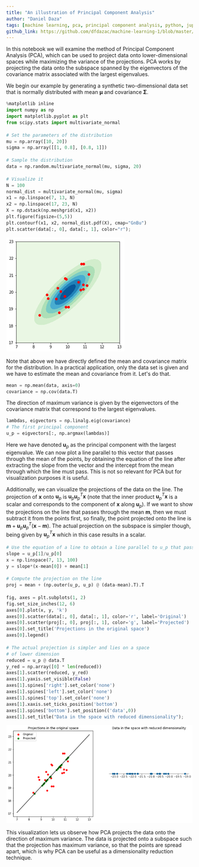 ```yaml
---
title: "An illustration of Principal Component Analysis"
author: "Daniel Daza"
tags: [machine learning, pca, principal component analysis, python, jupyter, notebook]
github_link: https://github.com/dfdazac/machine-learning-1/blob/master/05-pca_ex.ipynb
---
```


In this notebook we will examine the method of Principal Component Analysis (PCA), which can be used to project data onto lower-dimensional spaces while maximizing the variance of the projections. PCA works by projecting the data onto the subspace spanned by the eigenvectors of the covariance matrix associated with the largest eigenvalues.

We begin our example by generating a synthetic two-dimensional data set that is normally distributed with mean $\boldsymbol{\mu}$ and covariance $\mathbf{\Sigma}$.


```python
%matplotlib inline
import numpy as np
import matplotlib.pyplot as plt
from scipy.stats import multivariate_normal

# Set the parameters of the distribution
mu = np.array([10, 20])
sigma = np.array([[1, 0.8], [0.8, 1]])

# Sample the distribution
data = np.random.multivariate_normal(mu, sigma, 20)

# Visualize it
N = 100
normal_dist = multivariate_normal(mu, sigma)
x1 = np.linspace(7, 13, N)
x2 = np.linspace(17, 23, N)
X = np.dstack(np.meshgrid(x1, x2))
plt.figure(figsize=(5,5))
plt.contourf(x1, x2, normal_dist.pdf(X), cmap="GnBu")
plt.scatter(data[:, 0], data[:, 1], color="r");
```


![png](/assets/img/05-pca_ex_files/05-pca_ex_1_0.png)


Note that above we have directly defined the mean and covariance matrix for the distribution. In a practical application, only the data set is given and we have to estimate the mean and covariance from it. Let's do that.


```python
mean = np.mean(data, axis=0)
covariance = np.cov(data.T)
```

The direction of maximum variance is given by the eigenvectors of the covariance matrix that correspond to the largest eigenvalues.


```python
lambdas, eigvectors = np.linalg.eig(covariance)
# The first principal component
u_p = eigvectors[:, np.argmax(lambdas)]
```

Here we have denoted $\mathbf{u}_p$ as the principal component with the largest eigenvalue. We can now plot a line parallel to this vector that passes through the mean of the points, by obtaining the equation of the line after extracting the slope from the vector and the intercept from the mean through which the line must pass. This is not so relevant for PCA but for visualization purposes it is useful.

Additionally, we can visualize the projections of the data on the line. The projection of $\mathbf{x}$ onto $\mathbf{u}_p$ is $\mathbf{u}_p\mathbf{u}_p^T\mathbf{x}$ (note that the inner product $\mathbf{u}_p^T\mathbf{x}$ is a scalar and corresponds to the component of $\mathbf{x}$ along $\mathbf{u}_p$). If we want to show the projections on the line that passes through the mean $\mathbf{m}$, then we must subtract it from the points first, so finally, the point projected onto the line is $\mathbf{m} + \mathbf{u}_p\mathbf{u}_p^T(\mathbf{x}-\mathbf{m})$. The actual projection on the subspace is simpler though, being given by $\mathbf{u}_p^T\mathbf{x}$ which in this case results in a scalar.


```python
# Use the equation of a line to obtain a line parallel to u_p that passes through the mean
slope = u_p[1]/u_p[0]
x = np.linspace(7, 13, 100)
y = slope*(x-mean[0]) + mean[1]

# Compute the projection on the line
proj = mean + (np.outer(u_p, u_p) @ (data-mean).T).T

fig, axes = plt.subplots(1, 2)
fig.set_size_inches(12, 6)
axes[0].plot(x, y, 'k')
axes[0].scatter(data[:, 0], data[:, 1], color='r', label='Original')
axes[0].scatter(proj[:, 0], proj[:, 1], color='g', label='Projected')
axes[0].set_title('Projections in the original space')
axes[0].legend()

# The actual projection is simpler and lies on a space
# of lower dimension
reduced = u_p @ data.T
y_red = np.array([0] * len(reduced))
axes[1].scatter(reduced, y_red)
axes[1].yaxis.set_visible(False)
axes[1].spines['right'].set_color('none')
axes[1].spines['left'].set_color('none')
axes[1].spines['top'].set_color('none')
axes[1].xaxis.set_ticks_position('bottom')
axes[1].spines['bottom'].set_position(('data',0))
axes[1].set_title("Data in the space with reduced dimensionality");
```


![png](/assets/img/05-pca_ex_files/05-pca_ex_7_0.png)


This visualization lets us observe how PCA projects the data onto the direction of maximum variance. The data is projected onto a subspace such that the projection has maximum variance, so that the points are spread apart, which is why PCA can be useful as a dimensionality reduction technique.
